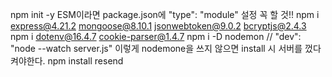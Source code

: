 npm init -y
ESM이라면 package.json에 "type": "module" 설정 꼭 할 것!!
npm i express@4.21.2 mongoose@8.10.1 jsonwebtoken@9.0.2 bcryptjs@2.4.3
npm i dotenv@16.4.7 cookie-parser@1.4.7
npm i -D nodemon // "dev": "node --watch server.js" 이렇게 nodemone을 쓰지 않으면 install 시 서버를 껐다켜야한다.
npm install resend
